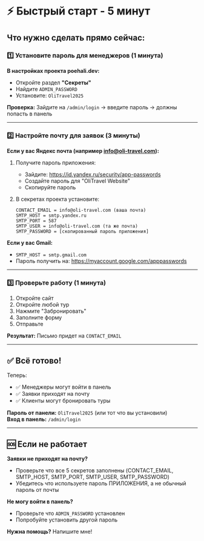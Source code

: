 # ⚡ Быстрый старт - 5 минут

## Что нужно сделать прямо сейчас:

### 1️⃣ Установите пароль для менеджеров (1 минута)

**В настройках проекта poehali.dev:**
- Откройте раздел **"Секреты"**
- Найдите `ADMIN_PASSWORD`
- Установите: `OliTravel2025`

**Проверка:** Зайдите на `/admin/login` → введите пароль → должны попасть в панель

---

### 2️⃣ Настройте почту для заявок (3 минуты)

**Если у вас Яндекс почта (например info@oli-travel.com):**

1. Получите пароль приложения:
   - Зайдите: https://id.yandex.ru/security/app-passwords
   - Создайте пароль для "OliTravel Website"
   - Скопируйте пароль

2. В секретах проекта установите:
   ```
   CONTACT_EMAIL = info@oli-travel.com (ваша почта)
   SMTP_HOST = smtp.yandex.ru
   SMTP_PORT = 587
   SMTP_USER = info@oli-travel.com (та же почта)
   SMTP_PASSWORD = [скопированный пароль приложения]
   ```

**Если у вас Gmail:**
- `SMTP_HOST = smtp.gmail.com`
- Пароль получить на: https://myaccount.google.com/apppasswords

---

### 3️⃣ Проверьте работу (1 минута)

1. Откройте сайт
2. Откройте любой тур
3. Нажмите "Забронировать"
4. Заполните форму
5. Отправьте

**Результат:** Письмо придет на `CONTACT_EMAIL`

---

## ✅ Всё готово!

Теперь:
- ✅ Менеджеры могут войти в панель
- ✅ Заявки приходят на почту
- ✅ Клиенты могут бронировать туры

**Пароль от панели:** `OliTravel2025` (или тот что вы установили)  
**Вход в панель:** `/admin/login`

---

## 🆘 Если не работает

**Заявки не приходят на почту?**
- Проверьте что все 5 секретов заполнены (CONTACT_EMAIL, SMTP_HOST, SMTP_PORT, SMTP_USER, SMTP_PASSWORD)
- Убедитесь что используете пароль ПРИЛОЖЕНИЯ, а не обычный пароль от почты

**Не могу войти в панель?**
- Проверьте что `ADMIN_PASSWORD` установлен
- Попробуйте установить другой пароль

**Нужна помощь?** Напишите мне!
